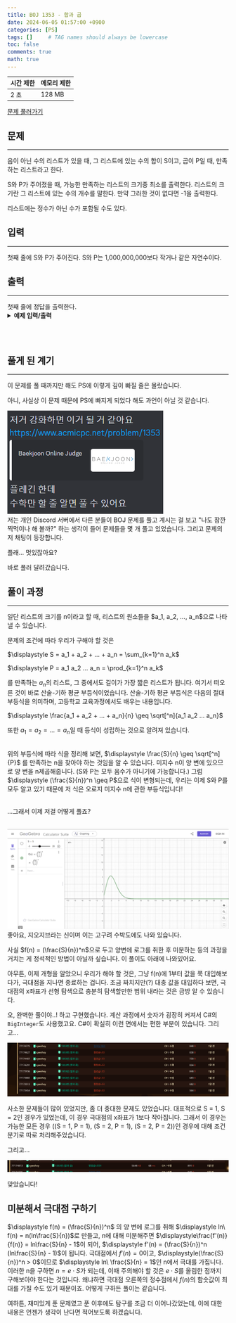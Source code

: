 ```yaml
---
title: BOJ 1353 - 합과 곱
date: 2024-06-05 01:57:00 +0900
categories: [PS]
tags: []     # TAG names should always be lowercase
toc: false
comments: true
math: true
---
```



| 시간 제한 | 메모리 제한 |
|:---------|:----------|
| 2 초     | 128 MB    |    

[문제 풀러가기](https://www.acmicpc.net/problem/1353)

## 문제
<hr>

음이 아닌 수의 리스트가 있을 때, 그 리스트에 있는 수의 합이 S이고, 곱이 P일 때, 만족하는 리스트라고 한다.

S와 P가 주어졌을 때, 가능한 만족하는 리스트의 크기중 최소를 출력한다. 리스트의 크기란 그 리스트에 있는 수의 개수를 말한다. 만약 그러한 것이 없다면 -1을 출력한다.

리스트에는 정수가 아닌 수가 포함될 수도 있다.

## 입력
<hr>
첫째 줄에 S와 P가 주어진다. S와 P는 1,000,000,000보다 작거나 같은 자연수이다.

## 출력
<hr>
첫째 줄에 정답을 출력한다.

<br>
<details>
    <summary><b>예제 입력/출력</b></summary>
    <table style="font-family: 'Monoplex KR Wide Nerd', monospace">
    <th style="text-align: center">입력</th><th style="text-align: center">출력</th>
    <tr><td>5 6</td><td>2</td></tr>
    <tr><td>10 10</td><td>1</td></tr>
    <tr><td>5 100</td><td>-1</td></tr>
    <tr><td>100 1000000000</td><td>9</td></tr>
    </table>
</details>

<br><br>

## 풀게 된 계기
<hr>
이 문제를 풀 때까지만 해도 PS에 이렇게 깊이 빠질 줄은 몰랐습니다.

아니, 사실상 이 문제 때문에 PS에 빠지게 되었다 해도 과언이 아닐 것 같습니다.
<div><img src="/assets/img/discord1.png" alt=""></div>
저는 개인 Discord 서버에서 다른 분들이 BOJ 문제를 풀고 계시는 걸 보고 "나도 잠깐 찍먹이나 해 볼까?" 하는 생각이 들어 문제들을 몇 개 풀고 있었습니다. 그리고 문제의 저 채팅이 등장합니다.

플래... 멋있잖아요?

바로 풀러 달려갔습니다.

## 풀이 과정
<hr>
일단 리스트의 크기를 n이라고 할 때, 리스트의 원소들을 $a_1, a_2, ..., a_n$으로 나타낼 수 있습니다.

문제의 조건에 따라 우리가 구해야 할 것은 

$\displaystyle S = a_1 + a_2 + ... + a_n = \sum_{k=1}^n a_k$

$\displaystyle P = a_1 a_2 ... a_n = \prod_{k=1}^n a_k$

를 만족하는 $a_n$의 리스트, 그 중에서도 길이가 가장 짧은 리스트가 됩니다.
여기서 떠오른 것이 바로 산술-기하 평균 부등식이었습니다. 산술-기하 평균 부등식은 다음의 절대부등식을 의미하며, 고등학교 교육과정에서도 배우는 내용입니다.

$\displaystyle \frac{a_1 + a_2 + ... + a_n}{n} \geq \sqrt[^n]{a_1 a_2 ... a_n}$

또한 $a_1 = a_2 = ... = a_n$일 때 등식이 성립하는 것으로 알려져 있습니다. <br><br>

위의 부등식에 따라 식을 정리해 보면, $\displaystyle \frac{S}{n} \geq \sqrt[^n]{P}$ 를 만족하는 n을 찾아야 하는 것임을 알 수 있습니다. 미지수 n이 양 변에 있으므로 양 변을 n제곱해줍니다. (S와 P는 모두 음수가 아니기에 가능합니다.) 그럼 $\displaystyle (\frac{S}{n})^n \geq P$으로 식이 변형되는데, 우리는 이제 S와 P를 모두 알고 있기 때문에 저 식은 오로지 미지수 n에 관한 부등식입니다!<br><br>

...그래서 이제 저걸 어떻게 풀죠?<br><br>

<div><img src="/assets/img/geogebra1.png" alt=""></div>
좋아요, 지오지브라는 신이며 이는 고구려 수박도에도 나와 있습니다.

사실 $f(n) = (\frac{S}{n})^n$으로 두고 양변에 로그를 취한 후 미분하는 등의 과정을 거치는 게 정석적인 방법이 아닐까 싶습니다. 이 풀이도 아래에 나와있어요.

아무튼, 이제 개형을 알았으니 우리가 해야 할 것은, 그냥 f(n)에 1부터 값을 쭉 대입해보다가, 극대점을 지나면 종료하는 겁니다. 조금 짜치지만(?) 대충 값을 대입하다 보면, 극대점의 x좌표가 선형 탐색으로 충분히 탐색할만한 범위 내라는 것은 금방 알 수 있습니다.

오, 완벽한 풀이야..! 하고 구현했습니다. 계산 과정에서 숫자가 굉장히 커져서 C#의 `BigInteger`도 사용했고요. C#이 확실히 이런 면에서는 편한 부분이 있습니다. 그리고...

<div><img src="/assets/img/screenshot2.png" alt=""></div>

사소한 문제들이 많이 있었지만, 좀 더 중대한 문제도 있었습니다. 대표적으로 S = 1, S = 2인 경우가 있었는데, 이 경우 극대점의 x좌표가 1보다 작아집니다. 그래서 이 경우는 가능한 모든 경우 ((S = 1, P = 1), (S = 2, P = 1), (S = 2, P = 2))인 경우에 대해 조건 분기로 따로 처리해주었습니다. 


그리고...

<div><img src="/assets/img/screenshot3.png" alt=""></div>

맞았습니다!


## 미분해서 극대점 구하기
$\displaystyle f(n) = (\frac{S}{n})^n$ 의 양 변에 로그를 취해 $\displaystyle ln\ f(n) = n(ln\frac{S}{n})$로 만들고, n에 대해 미분해주면 $\displaystyle\frac{f'(n)}{f(n)} = ln\frac{S}{n} - 1$이 되어, $\displaystyle f'(n) = (\frac{S}{n})^n (ln\frac{S}{n} - 1)$이 됩니다. 극대점에서 $f'(n) = 0$이고, $\displaystyle(\frac{S}{n})^n > 0$이므로 $\displaystyle ln\ \frac{S}{n} = 1$인 n에서 극대를 가집니다. 이러한 n을 구하면 $n = e \cdot S$가 되는데, 이때 주의해야 할 것은 $e \cdot S$를 올림한 점까지 구해보아야 한다는 것입니다. 왜냐하면 극대점 오른쪽의 정수점에서 $f(n)$의 함숫값이 최대를 가질 수도 있기 때문이죠. 어떻게 구하든 풀이는 같습니다.


여하튼, 재미있게 푼 문제였고 푼 이후에도 탐구를 조금 더 이어나갔었는데, 이에 대한 내용은 언젠가 생각이 난다면 적어보도록 하겠습니다.